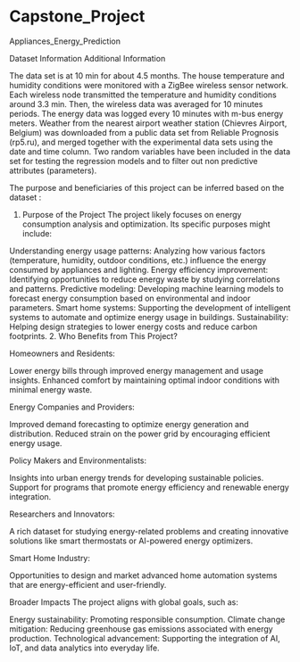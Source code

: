 # Capstone_Project
Appliances_Energy_Prediction

Dataset Information
Additional Information

The data set is at 10 min for about 4.5 months. The house temperature and humidity conditions were monitored with a ZigBee wireless sensor network. Each wireless node transmitted the temperature and humidity conditions around 3.3 min. Then, the wireless data was averaged for 10 minutes periods. The energy data was logged every 10 minutes with m-bus energy meters. Weather from the nearest airport weather station (Chievres Airport, Belgium) was downloaded from a public data set from Reliable Prognosis (rp5.ru), and merged together with the experimental data sets using the date and time column. Two random variables have been included in the data set for testing the regression models and to filter out non predictive attributes (parameters).


The purpose and beneficiaries of this project can be inferred based on the dataset :

1. Purpose of the Project
The project likely focuses on energy consumption analysis and optimization. Its specific purposes might include:

Understanding energy usage patterns: Analyzing how various factors (temperature, humidity, outdoor conditions, etc.) influence the energy consumed by appliances and lighting.
Energy efficiency improvement: Identifying opportunities to reduce energy waste by studying correlations and patterns.
Predictive modeling: Developing machine learning models to forecast energy consumption based on environmental and indoor parameters.
Smart home systems: Supporting the development of intelligent systems to automate and optimize energy usage in buildings.
Sustainability: Helping design strategies to lower energy costs and reduce carbon footprints.
2. Who Benefits from This Project? 

Homeowners and Residents:

Lower energy bills through improved energy management and usage insights.
Enhanced comfort by maintaining optimal indoor conditions with minimal energy waste.

Energy Companies and Providers:

Improved demand forecasting to optimize energy generation and distribution.
Reduced strain on the power grid by encouraging efficient energy usage.

Policy Makers and Environmentalists:

Insights into urban energy trends for developing sustainable policies.
Support for programs that promote energy efficiency and renewable energy integration.

Researchers and Innovators:

A rich dataset for studying energy-related problems and creating innovative solutions like smart thermostats or AI-powered energy optimizers.

Smart Home Industry:

Opportunities to design and market advanced home automation systems that are energy-efficient and user-friendly.

Broader Impacts
The project aligns with global goals, such as:

Energy sustainability:  Promoting responsible consumption.
Climate change mitigation:  Reducing greenhouse gas emissions associated with energy production.
Technological advancement:  Supporting the integration of AI, IoT, and data analytics into everyday life.
